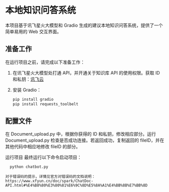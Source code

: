 # 本地知识问答系统

本项目基于讯飞星火大模型和 Gradio 生成的建议本地知识问答系统，提供了一个简单易用的 Web 交互界面。

## 准备工作

在运行项目之前，请完成以下准备工作：

1. 在讯飞星火大模型处打通 API，并开通关于知识库 API 的使用权限。获取 ID 和私钥：[讯飞云](https://www.xfyun.cn/)

2. 安装 Gradio：
   ```bash
   pip install gradio
   pip install requests_toolbelt
   
## 配置文件
在 Document_upload.py 中，根据你获得的 ID 和私钥，修改相应部分。运行 Document_upload.py 检查是否成功连接。若返回成功，复制返回的 fileID，并在其他代码中相应地修改 fileID 的部分。

运行项目
最终运行以下命令启动项目：

```bashbash
  python chatbot.py

对于错误码的提示，详情见官方对错误码的文档说明：https://www.xfyun.cn/doc/spark/ChatDoc-API.html#%E4%B8%80%E3%80%81%E6%9C%8D%E5%8A%A1%E4%BB%8B%E7%BB%8D
